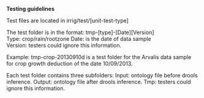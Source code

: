 **Testing guidelines**

Test files are located in irrig/test/[unit-test-type]

The test folder is in the format: tmp-[type]-[Date][Version]  
  Type: crop/rain/rootzone 
  Date: is the date of data sample  
  Version: testers could ignore this information.  

Example: tmp-crop-20130910d is a test folder for the Arvalis data sample for crop growth deduction of the date 10/09/2013. 

Each test folder contains three subfolders: 
Input: ontology file before drools inference.
Output: ontology file after drools inference.
Tmp: testers could ignore this information.
